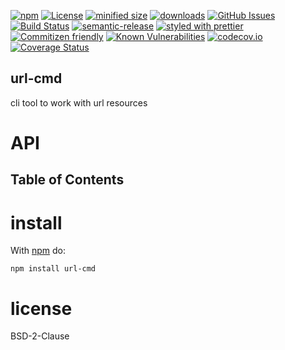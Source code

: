 [![npm](https://img.shields.io/npm/v/url-cmd.svg)](https://www.npmjs.com/package/url-cmd)
[![License](https://img.shields.io/badge/License-BSD%203--Clause-blue.svg)](https://opensource.org/licenses/BSD-3-Clause)
[![minified size](https://badgen.net/bundlephobia/min/url-cmd)](https://bundlephobia.com/result?p=url-cmd)
[![downloads](http://img.shields.io/npm/dm/url-cmd.svg?style=flat-square)](https://npmjs.org/package/url-cmd)
[![GitHub Issues](https://img.shields.io/github/issues/arlac77/url-cmd.svg?style=flat-square)](https://github.com/arlac77/url-cmd/issues)
[![Build Status](https://travis-ci.com/arlac77/url-cmd.svg?branch=master)](https://travis-ci.com/arlac77/url-cmd)
[![semantic-release](https://img.shields.io/badge/%20%20%F0%9F%93%A6%F0%9F%9A%80-semantic--release-e10079.svg)](https://github.com/arlac77/url-cmd)
[![styled with prettier](https://img.shields.io/badge/styled_with-prettier-ff69b4.svg)](https://github.com/prettier/prettier)
[![Commitizen friendly](https://img.shields.io/badge/commitizen-friendly-brightgreen.svg)](http://commitizen.github.io/cz-cli/)
[![Known Vulnerabilities](https://snyk.io/test/github/arlac77/url-cmd/badge.svg)](https://snyk.io/test/github/arlac77/url-cmd)
[![codecov.io](http://codecov.io/github/arlac77/url-cmd/coverage.svg?branch=master)](http://codecov.io/github/arlac77/url-cmd?branch=master)
[![Coverage Status](https://coveralls.io/repos/arlac77/url-cmd/badge.svg)](https://coveralls.io/r/arlac77/url-cmd)

## url-cmd

cli tool to work with url resources

# API

<!-- Generated by documentation.js. Update this documentation by updating the source code. -->

## Table of Contents

# install

With [npm](http://npmjs.org) do:

```shell
npm install url-cmd
```

# license

BSD-2-Clause
